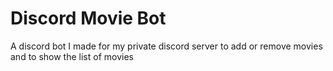 # Discord Movie Bot
 A discord bot I made for my private discord server to add or remove movies and to show the list of movies
